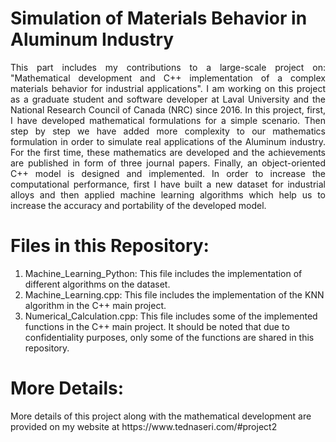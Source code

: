 # Simulation of Materials Behavior in Aluminum Industry
<p align="justify">This part includes my contributions to a large-scale project on: "Mathematical development and C++ implementation of a complex materials behavior for industrial applications". I am working on this project as a graduate student and software developer at Laval University and the National Research Council of Canada (NRC) since 2016. In this project, first, I have developed mathematical formulations for a simple scenario. Then step by step we have added more complexity to our mathematics formulation in order to simulate real applications of the Aluminum industry. For the first time, these mathematics are developed and the achievements are published in form of three journal papers. Finally, an object-oriented C++ model is designed and implemented. In order to increase the computational performance, first I have built a new dataset for industrial alloys and then applied machine learning algorithms which help us to increase the accuracy and portability of the developed model.</p>

# Files in this Repository:
1) Machine_Learning_Python: This file includes the implementation of different algorithms on the dataset.
2) Machine_Learning.cpp: This file includes the implementation of the KNN algorithm in the C++ main project.
3) Numerical_Calculation.cpp: This file includes some of the implemented functions in the C++ main project. It should be noted that due to confidentiality purposes, only some of the functions are shared in this repository.

# More Details:
<p>More details of this project along with the mathematical development are provided on my website at https://www.tednaseri.com/#project2</p>
